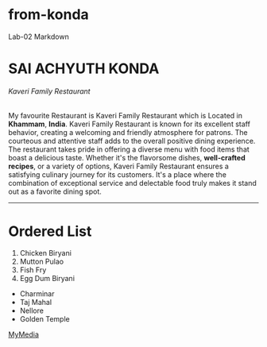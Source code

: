 # from-konda
Lab-02
Markdown
# SAI ACHYUTH KONDA
###### Kaveri Family Restaurant
My favourite Restaurant is Kaveri Family Restaurant which is Located in **Khammam**, **India**. Kaveri Family Restaurant is known for its excellent staff behavior, creating a welcoming and friendly atmosphere for patrons. The courteous and attentive staff adds to the overall positive dining experience. The restaurant takes pride in offering a diverse menu with food items that boast a delicious taste. Whether it's the flavorsome dishes, **well-crafted recipes**, or a variety of options, Kaveri Family Restaurant ensures a satisfying culinary journey for its customers. It's a place where the combination of exceptional service and delectable food truly makes it stand out as a favorite dining spot.

---
# Ordered List
1. Chicken Biryani
2. Mutton Pulao
3. Fish Fry
4. Egg Dum Biryani

- Charminar
- Taj Mahal
- Nellore
- Golden Temple

[MyMedia](/MyMedia.md)